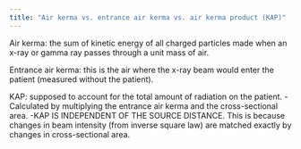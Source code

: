 ```yaml
---
title: "Air kerma vs. entrance air kerma vs. air kerma product (KAP)"
---
```

Air kerma: the sum of kinetic energy of all charged particles made when an x-ray or gamma ray passes through a unit mass of air.

Entrance air kerma: this is the air where the x-ray beam would enter the patient (measured without the patient).

KAP: supposed to account for the total amount of radiation on the patient.
-Calculated by multiplying the entrance air kerma and the cross-sectional area.
-KAP IS INDEPENDENT OF THE SOURCE DISTANCE. This is because changes in beam intensity (from inverse square law) are matched exactly by changes in cross-sectional area.

